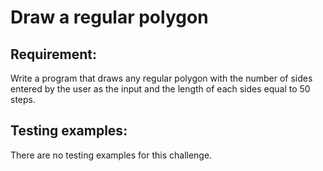 # Draw a regular polygon

## Requirement:

Write a program that draws any regular polygon with the number of sides entered by the user as the input and the length of each sides equal to 50 steps.

## Testing examples:

There are no testing examples for this challenge.

